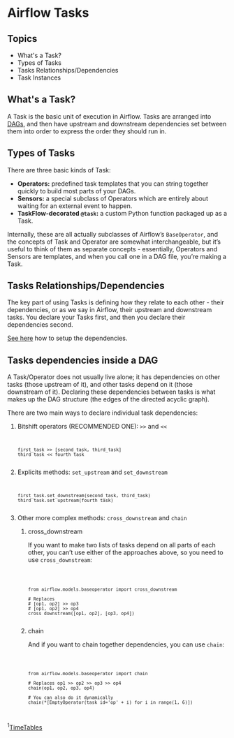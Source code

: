<h1>Airflow Tasks</h1>

<h2>Topics</h2>
<ul>
<li>What's a Task?</li>
<li>Types of Tasks</li>
<li>Tasks Relationships/Dependencies</li>
<li>Task Instances</li>
</ul>

<h2>What's a Task?</h2>
<p>A Task is the basic unit of execution in Airflow. Tasks are arranged into <a href="../airflow-dags/dags.md">DAGs</a>, and then have upstream and downstream dependencies set between them into order to express the order they should run in.</p>

<h2>Types of Tasks</h2>
<p>There are three basic kinds of Task:</p>
<ul>
<li><b>Operators:</b> predefined task templates that you can string together quickly to build most parts of your DAGs.</li>
<li><b>Sensors:</b> a special subclass of Operators which are entirely about waiting for an external event to happen.</li>
<li><b>TaskFlow-decorated <code>@task</code>:</b> a custom Python function packaged up as a Task.</li>
</ul>
<p>Internally, these are all actually subclasses of Airflow’s <code>BaseOperator</code>, and the concepts of Task and Operator are somewhat interchangeable, but it’s useful to think of them as separate concepts - essentially, Operators and Sensors are templates, and when you call one in a DAG file, you’re making a Task.</p>

<h2>Tasks Relationships/Dependencies</h2>
<p>The key part of using Tasks is defining how they relate to each other - their dependencies, or as we say in Airflow, their upstream and downstream tasks. You declare your Tasks first, and then you declare their dependencies second.</p>
<p><a href="../airflow-dags/dags.md#task-dependencies-inside-a-dag">See here</a> how to setup the dependencies.</p>

<h2>Tasks dependencies inside a DAG</h2>
<p>A Task/Operator does not usually live alone; it has dependencies on other tasks (those upstream of it), and other tasks depend on it (those downstream of it). Declaring these dependencies between tasks is what makes up the DAG structure (the edges of the directed acyclic graph).</p>
<p>There are two main ways to declare individual task dependencies:</p>
<ol>
<li>Bitshift operators (RECOMMENDED ONE): <code>>></code> and <code><<</code></li>
<code>

    first_task >> [second_task, third_task]
    third_task << fourth_task
</code>
<li>Explicits methods: <code>set_upstream</code> and <code>set_downstream</code></li>
<code>

    first_task.set_downstream(second_task, third_task)
    third_task.set_upstream(fourth_task)
</code>
<li>Other more complex methods: <code>cross_downstream</code> and <code>chain</code></li>
<ol>
<li>cross_downstream</li>
<p>If you want to make two lists of tasks depend on all parts of each other, you can’t use either of the approaches above, so you need to use <code>cross_downstream</code>:</p>
<code>

    from airflow.models.baseoperator import cross_downstream

    # Replaces
    # [op1, op2] >> op3
    # [op1, op2] >> op4
    cross_downstream([op1, op2], [op3, op4])
</code>
<li>chain</li>
<p>And if you want to chain together dependencies, you can use <code>chain</code>:</p>
<code>

    from airflow.models.baseoperator import chain

    # Replaces op1 >> op2 >> op3 >> op4
    chain(op1, op2, op3, op4)

    # You can also do it dynamically
    chain(*[EmptyOperator(task_id='op' + i) for i in range(1, 6)])
</code>
</ol>
</ol>

<sup>1</sup><a href="https://airflow.apache.org/docs/apache-airflow/stable/howto/timetable.html">TimeTables</a>